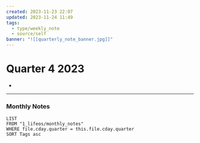 ```yaml
---
created: 2023-11-23 22:07
updated: 2023-11-24 11:49
tags:
  - type/weekly_note
  - source/self
banner: "![[quarterly_note_banner.jpg]]"
---
```

# Quarter 4 2023

- 

---

### Monthly Notes
```dataview
LIST
FROM "1_lifeos/monthly_notes" 
WHERE file.cday.quarter = this.file.cday.quarter
SORT Tags asc
```
